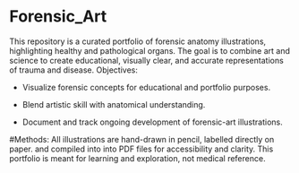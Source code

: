 # Forensic_Art
This repository is a curated portfolio of forensic anatomy illustrations, highlighting healthy and pathological organs. The goal is to combine art and science to create educational, visually clear, and accurate representations of trauma and disease.
Objectives:

- Visualize forensic concepts for educational and portfolio purposes.

- Blend artistic skill with anatomical understanding.

- Document and track ongoing development of forensic-art illustrations.

#Methods: All illustrations are hand-drawn in pencil, labelled directly on paper. and compiled into into PDF files for accessibility and clarity. 
This portfolio is meant for learning and exploration, not medical reference.
